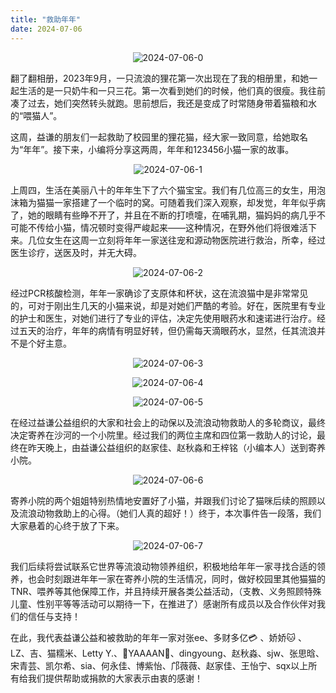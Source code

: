 ```yaml
---
title: "救助年年"
date: 2024-07-06
---
```

<p align="center"><img src="../img/2024-07-06-HelpNiannian/wps_doc_0.jpg" alt="2024-07-06-0" ></p>
翻了翻相册，2023年9月，一只流浪的狸花第一次出现在了我的相册里，和她一起生活的是一只奶牛和一只三花。第一次看到她们的时候，他们真的很瘦。我往前凑了过去，她们突然转头就跑。思前想后，我还是变成了时常随身带着猫粮和水的“喂猫人”。

这周，益谦的朋友们一起救助了校园里的狸花猫，经大家一致同意，给她取名为“年年”。接下来，小编将分享这两周，年年和123456小猫一家的故事。

<p align="center"><img src="../img/2024-07-06-HelpNiannian/wps_doc_1.jpg" alt="2024-07-06-1" ></p>


上周四，生活在美丽八十的年年生下了六个猫宝宝。我们有几位高三的女生，用泡沫箱为猫猫一家搭建了一个临时的窝。可随着我们深入观察，却发觉，年年似乎病了，她的眼睛有些睁不开了，并且在不断的打喷嚏，在哺乳期，猫妈妈的病几乎不可能不传给小猫，情况顿时变得严峻起来——这种情况，在野外他们将很难活下来。几位女生在这周一立刻将年年一家送往宠和源动物医院进行救治，所幸，经过医生诊疗，送医及时，并无大碍。

<p align="center"><img src="../img/2024-07-06-HelpNiannian/wps_doc_2.jpg" alt="2024-07-06-2" ></p>


经过PCR核酸检测，年年一家确诊了支原体和杯状，这在流浪猫中是非常常见的，可对于刚出生几天的小猫来说，却是对她们严酷的考验。好在，医院里有专业的护士和医生，对她们进行了专业的评估，决定先使用眼药水和速诺进行治疗。经过五天的治疗，年年的病情有明显好转，但仍需每天滴眼药水，显然，任其流浪并不是个好主意。

<p align="center"><img src="../img/2024-07-06-HelpNiannian/wps_doc_3.jpg" alt="2024-07-06-3" ></p>
<p align="center"><img src="../img/2024-07-06-HelpNiannian/wps_doc_4.jpg" alt="2024-07-06-4" ></p>
<p align="center"><img src="../img/2024-07-06-HelpNiannian/wps_doc_5.jpg" alt="2024-07-06-5" ></p>

在经过益谦公益组织的大家和社会上的动保以及流浪动物救助人的多轮商议，最终决定寄养在沙河的一个小院里。经过我们的两位主席和四位第一救助人的讨论，最终在昨天晚上，由益谦公益组织的赵家佳、赵秋淼和王梓铭（小编本人）送到寄养小院。

<p align="center"><img src="../img/2024-07-06-HelpNiannian/wps_doc_6.jpg" alt="2024-07-06-6" ></p>


寄养小院的两个姐姐特别热情地安置好了小猫，并跟我们讨论了猫咪后续的照顾以及流浪动物救助上的心得。（她们人真的超好！）终于，本次事件告一段落，我们大家悬着的心终于放了下来。

<p align="center"><img src="../img/2024-07-06-HelpNiannian/wps_doc_7.jpg" alt="2024-07-06-7" ></p>


我们后续将尝试联系它世界等流浪动物领养组织，积极地给年年一家寻找合适的领养，也会时刻跟进年年一家在寄养小院的生活情况，同时，做好校园里其他猫猫的TNR、喂养等其他保障工作，并且持续开展各类公益活动，（支教、义务照顾特殊儿童、性别平等等活动可以期待一下，在推进了）感谢所有成员以及合作伙伴对我们的信任与支持！

在此，我代表益谦公益和被救助的年年一家对张ee、多财多亿💳 、娇娇🐱 、LZ、吉、猫糯米、Letty Y.、🌈YAAAAN🌙、dingyoung、赵秋淼、sjw、张思晗、宋青芸、凯尔希、sia、何永佳、博紫怡、邝薇薇、赵家佳、王怡宁、sqx以上所有给我们提供帮助或捐款的大家表示由衷的感谢！
